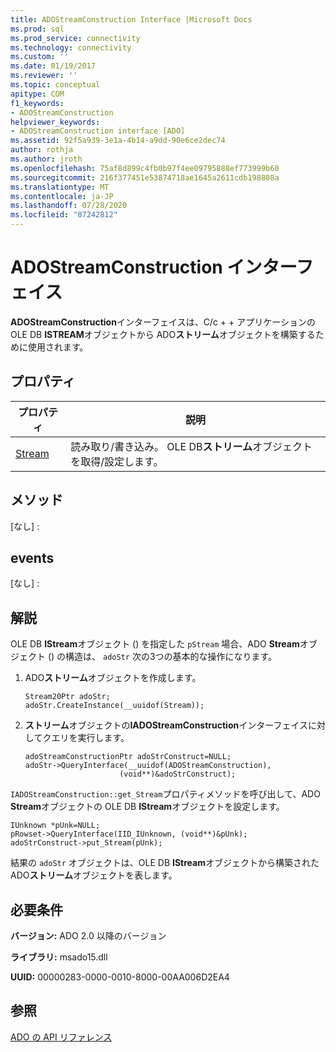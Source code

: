 ```yaml
---
title: ADOStreamConstruction Interface |Microsoft Docs
ms.prod: sql
ms.prod_service: connectivity
ms.technology: connectivity
ms.custom: ''
ms.date: 01/19/2017
ms.reviewer: ''
ms.topic: conceptual
apitype: COM
f1_keywords:
- ADOStreamConstruction
helpviewer_keywords:
- ADOStreamConstruction interface [ADO]
ms.assetid: 92f5a939-3e1a-4b14-a9dd-90e6ce2dec74
author: rothja
ms.author: jroth
ms.openlocfilehash: 75af8d899c4fb0b97f4ee09795888ef773999b60
ms.sourcegitcommit: 216f377451e53874718ae1645a2611cdb198808a
ms.translationtype: MT
ms.contentlocale: ja-JP
ms.lasthandoff: 07/28/2020
ms.locfileid: "87242812"
---
```

# <a name="adostreamconstruction-interface"></a>ADOStreamConstruction インターフェイス
**ADOStreamConstruction**インターフェイスは、C/c + + アプリケーションの OLE DB **ISTREAM**オブジェクトから ADO**ストリーム**オブジェクトを構築するために使用されます。  
  
## <a name="properties"></a>プロパティ  
  
|プロパティ|説明|  
|-|-|  
|[Stream](../../../ado/reference/ado-api/stream-property.md)|読み取り/書き込み。 OLE DB**ストリーム**オブジェクトを取得/設定します。|  
  
## <a name="methods"></a>メソッド  
 [なし] :  
  
## <a name="events"></a>events  
 [なし] :  
  
## <a name="remarks"></a>解説  
 OLE DB **IStream**オブジェクト () を指定した `pStream` 場合、ADO **Stream**オブジェクト () の構造は、 `adoStr` 次の3つの基本的な操作になります。  
  
1.  ADO**ストリーム**オブジェクトを作成します。  
  
    ```  
    Stream20Ptr adoStr;  
    adoStr.CreateInstance(__uuidof(Stream));  
    ```  
  
2.  **ストリーム**オブジェクトの**IADOStreamConstruction**インターフェイスに対してクエリを実行します。  
  
    ```  
    adoStreamConstructionPtr adoStrConstruct=NULL;  
    adoStr->QueryInterface(__uuidof(ADOStreamConstruction),  
                         (void**)&adoStrConstruct);  
    ```  
  
 `IADOStreamConstruction::get_Stream`プロパティメソッドを呼び出して、ADO **Stream**オブジェクトの OLE DB **IStream**オブジェクトを設定します。  
  
```  
IUnknown *pUnk=NULL;  
pRowset->QueryInterface(IID_IUnknown, (void**)&pUnk);  
adoStrConstruct->put_Stream(pUnk);  
```  
  
 結果の `adoStr` オブジェクトは、OLE DB **IStream**オブジェクトから構築された ADO**ストリーム**オブジェクトを表します。  
  
## <a name="requirements"></a>必要条件  
 **バージョン:** ADO 2.0 以降のバージョン  
  
 **ライブラリ:** msado15.dll  
  
 **UUID:** 00000283-0000-0010-8000-00AA006D2EA4  
  
## <a name="see-also"></a>参照  
 [ADO の API リファレンス](../../../ado/reference/ado-api/ado-api-reference.md)
